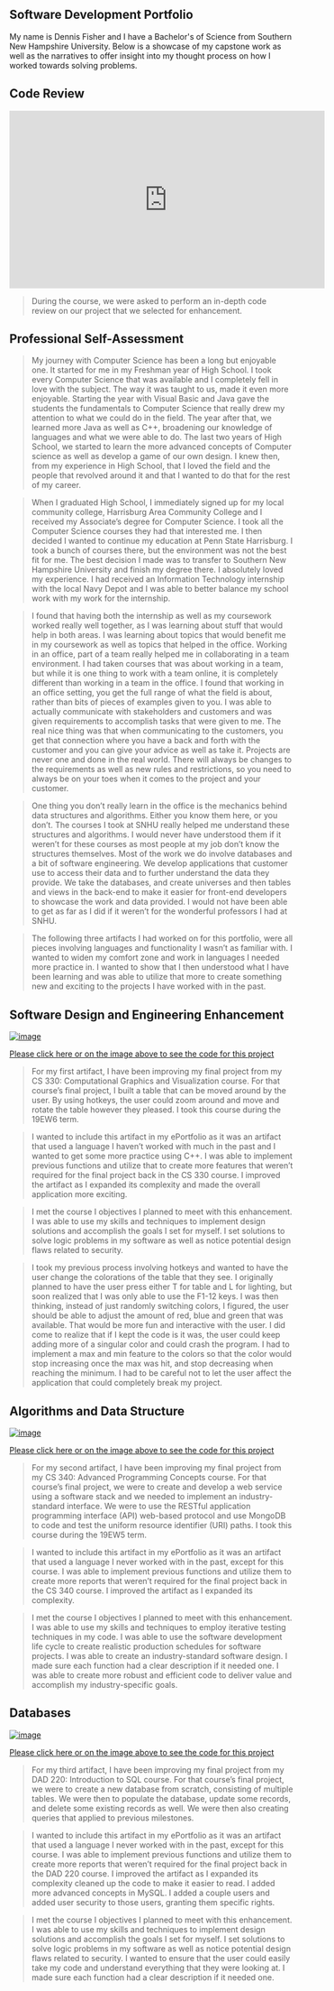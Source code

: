 ## Software Development Portfolio

My name is Dennis Fisher and I have a Bachelor's of Science from Southern New Hampshire University. Below is a showcase of my capstone work as well as the narratives to offer insight into my thought process on how I worked towards solving problems.

## Code Review
<iframe width="560" height="315" src="https://www.youtube.com/embed/etfyGvEYu7I" frameborder="0" allow="accelerometer; autoplay; encrypted-media; gyroscope; picture-in-picture" allowfullscreen></iframe>

>During the course, we were asked to perform an in-depth code review on our project that we selected for enhancement.

## Professional Self-Assessment

>My journey with Computer Science has been a long but enjoyable one. It started for me in my Freshman year of High School. I took every Computer Science that was available and I completely fell in love with the subject. The way it was taught to us, made it even more enjoyable. Starting the year with Visual Basic and Java gave the students the fundamentals to Computer Science that really drew my attention to what we could do in the field. The year after that, we learned more Java as well as C++, broadening our knowledge of languages and what we were able to do. The last two years of High School, we started to learn the more advanced concepts of Computer science as well as develop a game of our own design. I knew then, from my experience in High School, that I loved the field and the people that revolved around it and that I wanted to do that for the rest of my career. 

>When I graduated High School, I immediately signed up for my local community college, Harrisburg Area Community College and I received my Associate’s degree for Computer Science. I took all the Computer Science courses they had that interested me. I then decided I wanted to continue my education at Penn State Harrisburg. I took a bunch of courses there, but the environment was not the best fit for me. The best decision I made was to transfer to Southern New Hampshire University and finish my degree there. I absolutely loved my experience. I had received an Information Technology internship with the local Navy Depot and I was able to better balance my school work with my work for the internship. 

>I found that having both the internship as well as my coursework worked really well together, as I was learning about stuff that would help in both areas. I was learning about topics that would benefit me in my coursework as well as topics that helped in the office. Working in an office, part of a team really helped me in collaborating in a team environment. I had taken courses that was about working in a team, but while it is one thing to work with a team online, it is completely different than working in a team in the office. I found that working in an office setting, you get the full range of what the field is about, rather than bits of pieces of examples given to you. I was able to actually communicate with stakeholders and customers and was given requirements to accomplish tasks that were given to me. The real nice thing was that when communicating to the customers, you get that connection where you have a back and forth with the customer and you can give your advice as well as take it. Projects are never one and done in the real world. There will always be changes to the requirements as well as new rules and restrictions, so you need to always be on your toes when it comes to the project and your customer.

>One thing you don’t really learn in the office is the mechanics behind data structures and algorithms. Either you know them here, or you don’t. The courses I took at SNHU really helped me understand these structures and algorithms. I would never have understood them if it weren’t for these courses as most people at my job don’t know the structures themselves. Most of the work we do involve databases and a bit of software engineering. We develop applications that customer use to access their data and to further understand the data they provide. We take the databases, and create universes and then tables and views in the back-end to make it easier for front-end developers to showcase the work and data provided. I would not have been able to get as far as I did if it weren’t for the wonderful professors I had at SNHU.

>The following three artifacts I had worked on for this portfolio, were all pieces involving languages and functionality I wasn’t as familiar with. I wanted to widen my comfort zone and work in languages I needed more practice in. I wanted to show that I then understood what I have been learning and was able to utilize that more to create something new and exciting to the projects I have worked with in the past.

## Software Design and Engineering Enhancement

[![image](https://engineering.fb.com/wp-content/uploads/2015/06/1522635669452_11.jpg)](https://github.com/dennis-fisher-snhu/dennis-fisher-snhu.github.io/tree/master/tableDennis)

[Please click here or on the image above to see the code for this project](https://github.com/dennis-fisher-snhu/dennis-fisher-snhu.github.io/tree/master/tableDennis)
>For my first artifact, I have been improving my final project from my CS 330: Computational Graphics and Visualization course. For that course’s final project, I built a table that can be moved around by the user. By using hotkeys, the user could zoom around and move and rotate the table however they pleased. I took this course during the 19EW6 term. 

>I wanted to include this artifact in my ePortfolio as it was an artifact that used a language I haven’t worked with much in the past and I wanted to get some more practice using C++. I was able to implement previous functions and utilize that to create more features that weren’t required for the final project back in the CS 330 course. I improved the artifact as I expanded its complexity and made the overall application more exciting. 

>I met the course I objectives I planned to meet with this enhancement. I was able to use my skills and techniques to implement design solutions and accomplish the goals I set for myself. I set solutions to solve logic problems in my software as well as notice potential design flaws related to security. 

>I took my previous process involving hotkeys and wanted to have the user change the colorations of the table that they see. I originally planned to have the user press either T for table and L for lighting, but soon realized that I was only able to use the F1-12 keys. I was then thinking, instead of just randomly switching colors, I figured, the user should be able to adjust the amount of red, blue and green that was available. That would be more fun and interactive with the user. I did come to realize that if I kept the code is it was, the user could keep adding more of a singular color and could crash the program. I had to implement a max and min feature to the colors so that the color would stop increasing once the max was hit, and stop decreasing when reaching the minimum. I had to be careful not to let the user affect the application that could completely break my project.

## Algorithms and Data Structure

[![image](https://blog-assets.spotinst.com/app/uploads/2017/07/17202136/MongoDB-1440x728.jpg)](https://github.com/dennis-fisher-snhu/dennis-fisher-snhu.github.io/tree/master/cs-340-unit)

[Please click here or on the image above to see the code for this project](https://github.com/dennis-fisher-snhu/dennis-fisher-snhu.github.io/tree/master/cs-340-unit)

>For my second artifact, I have been improving my final project from my CS 340: Advanced Programming Concepts course. For that course’s final project, we were to create and develop a web service using a software stack and we needed to implement an industry-standard interface. We were to use the RESTful application programming interface (API) web-based protocol and use MongoDB to code and test the uniform resource identifier (URI) paths.  I took this course during the 19EW5 term. 

>I wanted to include this artifact in my ePortfolio as it was an artifact that used a language I never worked with in the past, except for this course. I was able to implement previous functions and utilize them to create more reports that weren’t required for the final project back in the CS 340 course. I improved the artifact as I expanded its complexity.

>I met the course I objectives I planned to meet with this enhancement. I was able to use my skills and techniques to employ iterative testing techniques in my code. I was able to use the software development life cycle to create realistic production schedules for software projects. I was able to create an industry-standard software design. I made sure each function had a clear description if it needed one. I was able to create more robust and efficient code to deliver value and accomplish my industry-specific goals.

## Databases

[![image](https://miro.medium.com/max/1000/1*tuQwT4emzBkWBxg_IdrsJw.jpeg)](https://github.com/dennis-fisher-snhu/dennis-fisher-snhu.github.io/tree/master)

[Please click here or on the image above to see the code for this project](https://github.com/dennis-fisher-snhu/dennis-fisher-snhu.github.io/tree/master)

>For my third artifact, I have been improving my final project from my DAD 220: Introduction to SQL course. For that course’s final project, we were to create a new database from scratch, consisting of multiple tables. We were then to populate the database, update some records, and delete some existing records as well. We were then also creating queries that applied to previous milestones. 

>I wanted to include this artifact in my ePortfolio as it was an artifact that used a language I never worked with in the past, except for this course. I was able to implement previous functions and utilize them to create more reports that weren’t required for the final project back in the DAD 220 course. I improved the artifact as I expanded its complexity cleaned up the code to make it easier to read. I added more advanced concepts in MySQL. I added a couple users and added user security to those users, granting them specific rights.

>I met the course I objectives I planned to meet with this enhancement. I was able to use my skills and techniques to implement design solutions and accomplish the goals I set for myself. I set solutions to solve logic problems in my software as well as notice potential design flaws related to security. I wanted to ensure that the user could easily take my code and understand everything that they were looking at. I made sure each function had a clear description if it needed one.

